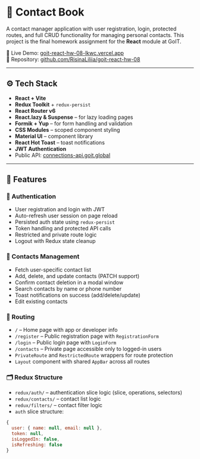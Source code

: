 # 📒 Contact Book

A contact manager application with user registration, login, protected routes, and full CRUD functionality for managing personal contacts. This project is the final homework assignment for the **React** module at GoIT.

🔗 Live Demo: [goit-react-hw-08-lkwc.vercel.app](https://goit-react-hw-08-lkwc.vercel.app/)  
📁 Repository: [github.com/RisinaLiliia/goit-react-hw-08](https://github.com/RisinaLiliia/goit-react-hw-08)

---

## ⚙️ Tech Stack

- **React + Vite**
- **Redux Toolkit** + `redux-persist`
- **React Router v6**
- **React.lazy & Suspense** – for lazy loading pages
- **Formik + Yup** – for form handling and validation
- **CSS Modules** – scoped component styling
- **Material UI** – component library
- **React Hot Toast** – toast notifications
- **JWT Authentication**
- Public API: [connections-api.goit.global](https://connections-api.goit.global/)

---

## 🧩 Features

### 🔐 Authentication

- User registration and login with JWT
- Auto-refresh user session on page reload
- Persisted auth state using `redux-persist`
- Token handling and protected API calls
- Restricted and private route logic
- Logout with Redux state cleanup

### 📁 Contacts Management

- Fetch user-specific contact list
- Add, delete, and update contacts (PATCH support)
- Confirm contact deletion in a modal window
- Search contacts by name or phone number
- Toast notifications on success (add/delete/update)
- Edit existing contacts

### 🧭 Routing

- `/` – Home page with app or developer info
- `/register` – Public registration page with `RegistrationForm`
- `/login` – Public login page with `LoginForm`
- `/contacts` – Private page accessible only to logged-in users
- `PrivateRoute` and `RestrictedRoute` wrappers for route protection
- `Layout` component with shared `AppBar` across all routes

### 🗂 Redux Structure

- `redux/auth/` – authentication slice logic (slice, operations, selectors)
- `redux/contacts/` – contact list logic
- `redux/filters/` – contact filter logic
- `auth` slice structure:
```js
{
  user: { name: null, email: null },
  token: null,
  isLoggedIn: false,
  isRefreshing: false
}
